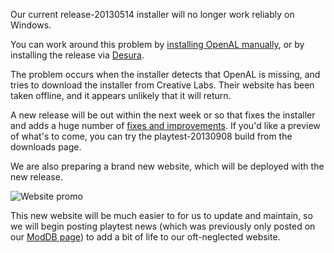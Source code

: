 Our current release-20130514 installer will no longer work reliably on Windows.

You can work around this problem by [installing OpenAL manually](http://open-ra.org/get-dependency.php?file=openal), or by installing the release via [Desura](http://www.desura.com/games/openra/play).

The problem occurs when the installer detects that OpenAL is missing, and tries to download the installer from Creative Labs. Their website has been taken offline, and it appears unlikely that it will return.

A new release will be out within the next week or so that fixes the installer and adds a huge number of [fixes and improvements](https://raw.github.com/pchote/OpenRA/7629f69f4c4d80104c43ee2bdd328603541b0fa5/CHANGELOG). If you'd like a preview of what's to come, you can try the playtest-20130908 build from the downloads page.

We are also preparing a brand new website, which will be deployed with the new release.

![Website promo](/images/news/website-promo-2.png)

This new website will be much easier to for us to update and maintain, so we will begin posting playtest news (which was previously only posted on our [ModDB page](http://www.moddb.com/games/openra/news/)) to add a bit of life to our oft-neglected website.